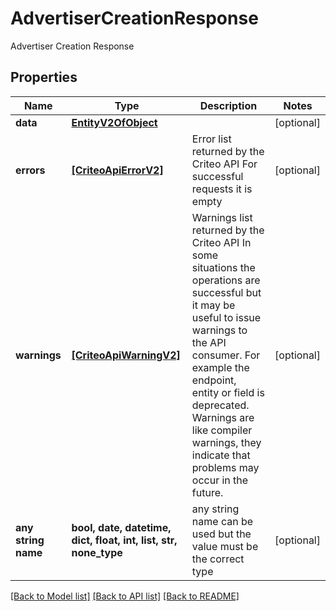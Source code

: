 # AdvertiserCreationResponse

Advertiser Creation Response

## Properties
Name | Type | Description | Notes
------------ | ------------- | ------------- | -------------
**data** | [**EntityV2OfObject**](EntityV2OfObject.md) |  | [optional] 
**errors** | [**[CriteoApiErrorV2]**](CriteoApiErrorV2.md) | Error list returned by the Criteo API  For successful requests it is empty | [optional] 
**warnings** | [**[CriteoApiWarningV2]**](CriteoApiWarningV2.md) | Warnings list returned by the Criteo API  In some situations the operations are successful but it may be useful to issue warnings to the API consumer.  For example the endpoint, entity or field is deprecated. Warnings are like compiler warnings, they indicate that problems may occur in the future. | [optional] 
**any string name** | **bool, date, datetime, dict, float, int, list, str, none_type** | any string name can be used but the value must be the correct type | [optional]

[[Back to Model list]](../README.md#documentation-for-models) [[Back to API list]](../README.md#documentation-for-api-endpoints) [[Back to README]](../README.md)


